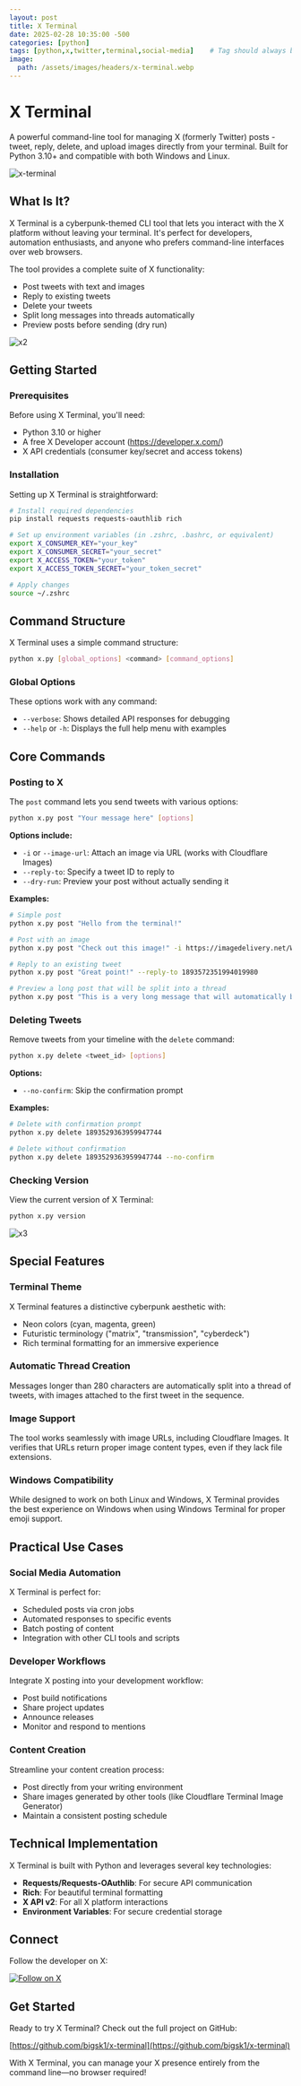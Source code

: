 ```yaml
---
layout: post
title: X Terminal
date: 2025-02-28 10:35:00 -500
categories: [python]
tags: [python,x,twitter,terminal,social-media]    # Tag should always be in lowercase
image:
  path: /assets/images/headers/x-terminal.webp
---
```


# X Terminal

A powerful command-line tool for managing X (formerly Twitter) posts - tweet, reply, delete, and upload images directly from your terminal. Built for Python 3.10+ and compatible with both Windows and Linux.

![x-terminal](https://imagedelivery.net/WfhVb8dSNAAvdXUdMfBuPQ/a277f4ed-6911-4848-6c38-9c1cb77dea00/public)

## What Is It?

X Terminal is a cyberpunk-themed CLI tool that lets you interact with the X platform without leaving your terminal. It's perfect for developers, automation enthusiasts, and anyone who prefers command-line interfaces over web browsers.

The tool provides a complete suite of X functionality:
- Post tweets with text and images
- Reply to existing tweets
- Delete your tweets
- Split long messages into threads automatically
- Preview posts before sending (dry run)

![x2](https://imagedelivery.net/WfhVb8dSNAAvdXUdMfBuPQ/a56b565b-1808-4fa8-2601-d3a78b230100/public)

## Getting Started

### Prerequisites

Before using X Terminal, you'll need:
- Python 3.10 or higher
- A free X Developer account (https://developer.x.com/)
- X API credentials (consumer key/secret and access tokens)

### Installation

Setting up X Terminal is straightforward:

```bash
# Install required dependencies
pip install requests requests-oauthlib rich

# Set up environment variables (in .zshrc, .bashrc, or equivalent)
export X_CONSUMER_KEY="your_key"
export X_CONSUMER_SECRET="your_secret"
export X_ACCESS_TOKEN="your_token"
export X_ACCESS_TOKEN_SECRET="your_token_secret"

# Apply changes
source ~/.zshrc
```

## Command Structure

X Terminal uses a simple command structure:

```bash
python x.py [global_options] <command> [command_options]
```

### Global Options

These options work with any command:

- `--verbose`: Shows detailed API responses for debugging
- `--help` or `-h`: Displays the full help menu with examples

## Core Commands

### Posting to X

The `post` command lets you send tweets with various options:

```bash
python x.py post "Your message here" [options]
```

**Options include:**
- `-i` or `--image-url`: Attach an image via URL (works with Cloudflare Images)
- `--reply-to`: Specify a tweet ID to reply to
- `--dry-run`: Preview your post without actually sending it

**Examples:**

```bash
# Simple post
python x.py post "Hello from the terminal!"

# Post with an image
python x.py post "Check out this image!" -i https://imagedelivery.net/WfhVb8dSNAAvdXUdMfBuPQ/695bc126-614d-4571-908d-5a5173127100/public

# Reply to an existing tweet
python x.py post "Great point!" --reply-to 1893572351994019980

# Preview a long post that will be split into a thread
python x.py post "This is a very long message that will automatically be split into multiple tweets forming a thread..." --dry-run
```

### Deleting Tweets

Remove tweets from your timeline with the `delete` command:

```bash
python x.py delete <tweet_id> [options]
```

**Options:**
- `--no-confirm`: Skip the confirmation prompt

**Examples:**

```bash
# Delete with confirmation prompt
python x.py delete 1893529363959947744

# Delete without confirmation
python x.py delete 1893529363959947744 --no-confirm
```

### Checking Version

View the current version of X Terminal:

```bash
python x.py version
```

![x3](https://imagedelivery.net/WfhVb8dSNAAvdXUdMfBuPQ/a52f31b2-6bd8-4677-549d-3ee8f1a7e700/public)

## Special Features

### Terminal Theme

X Terminal features a distinctive cyberpunk aesthetic with:
- Neon colors (cyan, magenta, green)
- Futuristic terminology ("matrix", "transmission", "cyberdeck")
- Rich terminal formatting for an immersive experience

### Automatic Thread Creation

Messages longer than 280 characters are automatically split into a thread of tweets, with images attached to the first tweet in the sequence.

### Image Support

The tool works seamlessly with image URLs, including Cloudflare Images. It verifies that URLs return proper image content types, even if they lack file extensions.

### Windows Compatibility

While designed to work on both Linux and Windows, X Terminal provides the best experience on Windows when using Windows Terminal for proper emoji support.

## Practical Use Cases

### Social Media Automation

X Terminal is perfect for:
- Scheduled posts via cron jobs
- Automated responses to specific events
- Batch posting of content
- Integration with other CLI tools and scripts

### Developer Workflows

Integrate X posting into your development workflow:
- Post build notifications
- Share project updates
- Announce releases
- Monitor and respond to mentions

### Content Creation

Streamline your content creation process:
- Post directly from your writing environment
- Share images generated by other tools (like Cloudflare Terminal Image Generator)
- Maintain a consistent posting schedule

## Technical Implementation

X Terminal is built with Python and leverages several key technologies:
- **Requests/Requests-OAuthlib**: For secure API communication
- **Rich**: For beautiful terminal formatting
- **X API v2**: For all X platform interactions
- **Environment Variables**: For secure credential storage

## Connect

Follow the developer on X:

[![Follow on X](https://img.shields.io/badge/follow-%40bigsk1_com-1DA1F2?style=for-the-badge&logo=x&logoColor=white)](https://x.com/bigsk1_com)

## Get Started

Ready to try X Terminal? Check out the full project on GitHub:

[https://github.com/bigsk1/x-terminal](https://github.com/bigsk1/x-terminal)

With X Terminal, you can manage your X presence entirely from the command line—no browser required! 